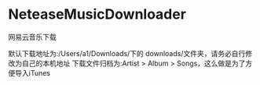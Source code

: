 # NeteaseMusicDownloader
网易云音乐下载 

默认下载地址为:/Users/a1/Downloads/下的 downloads/文件夹，请务必自行修改为自己的本机地址
下载文件归档为:Artist > Album > Songs，这么做是为了方便导入iTunes

